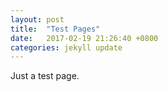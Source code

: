 ```yaml
---
layout: post
title:  "Test Pages"
date:   2017-02-19 21:26:40 +0800
categories: jekyll update
---
```

Just a test page.
